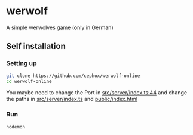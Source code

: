 # werwolf
A simple werwolves game (only in German)

## Self installation
### Setting up
```bash
git clone https://github.com/cephox/werwolf-online
cd werwolf-online
```

You maybe need to change the Port in [src/server/index.ts:44](https://github.com/cephox/werwolf-online/blob/main/src/server/index.ts#L44) and change the paths in [src/server/index.ts](https://github.com/cephox/werwolf-online/blob/main/src/server/index.ts) and [public/index.html](https://github.com/cephox/werwolf-online/blob/main/public/index.html)

### Run
```bash
nodemon
```
